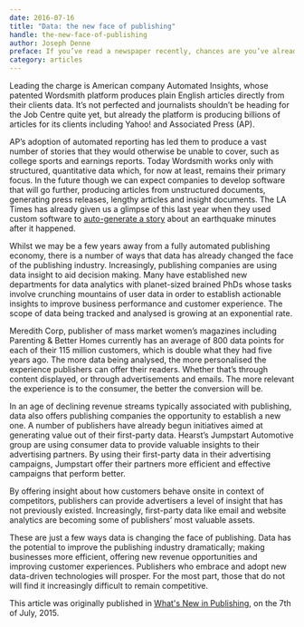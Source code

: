 ```yaml
---
date: 2016-07-16
title: "Data: the new face of publishing"
handle: the-new-face-of-publishing
author: Joseph Denne
preface: If you’ve read a newspaper recently, chances are you’ve already read an article written by a computer. Automated news reporting is big business and just one way that data is changing the face of publishing.
category: articles
---
```


Leading the charge is American company Automated Insights, whose patented Wordsmith platform produces plain English articles directly from their clients data. It’s not perfected and journalists shouldn’t be heading for the Job Centre quite yet, but already the platform is producing billions of articles for its clients including Yahoo! and Associated Press (AP).

AP’s adoption of automated reporting has led them to produce a vast number of stories that they would otherwise be unable to cover, such as college sports and earnings reports. Today Wordsmith works only with structured, quantitative data which, for now at least, remains their primary focus. In the future though we can expect companies to develop software that will go further, producing articles from unstructured documents, generating press releases, lengthy articles and insight documents. The LA Times has already given us a glimpse of this last year when they used custom software to [auto-generate a story](http://www.slate.com/blogs/future_tense/2014/03/17/quakebot_los_angeles_times_robot_journalist_writes_article_on_la_earthquake.html) about an earthquake minutes after it happened.

Whilst we may be a few years away from a fully automated publishing economy, there is a number of ways that data has already changed the face of the publishing industry. Increasingly, publishing companies are using data insight to aid decision making. Many have established new departments for data analytics with planet-sized brained PhDs whose tasks involve crunching mountains of user data in order to establish actionable insights to improve business performance and customer experience. The scope of data being tracked and analysed is growing at an exponential rate.

Meredith Corp, publisher of mass market women’s magazines including Parenting & Better Homes currently has an average of 800 data points for each of their 115 million customers, which is double what they had five years ago. The more data being analysed, the more personalised the experience publishers can offer their readers. Whether that’s through content displayed, or through advertisements and emails. The more relevant the experience is to the consumer, the better the conversion will be.

In an age of declining revenue streams typically associated with publishing, data also offers publishing companies the opportunity to establish a new one. A number of publishers have already begun initiatives aimed at generating value out of their first-party data. Hearst’s Jumpstart Automotive group are using consumer data to provide valuable insights to their advertising partners. By using their first-party data in their advertising campaigns, Jumpstart offer their partners more efficient and effective campaigns that perform better.

By offering insight about how customers behave onsite in context of competitors, publishers can provide advertisers a level of insight that has not previously existed. Increasingly, first-party data like email and website analytics are becoming some of publishers’ most valuable assets.

These are just a few ways data is changing the face of publishing. Data has the potential to improve the publishing industry dramatically; making businesses more efficient, offering new revenue opportunities and improving customer experiences. Publishers who embrace and adopt new data-driven technologies will prosper. For the most part, those that do not will find it increasingly difficult to remain competitive.

This article was originally published in [What's New in Publishing](http://www.whatsnewinpublishing.co.uk/), on the 7th of July, 2015.
